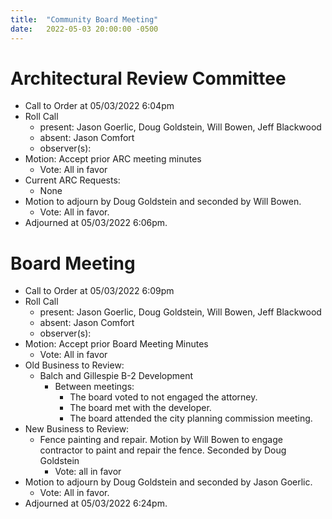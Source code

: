 ```yaml
---
title:  "Community Board Meeting"
date:   2022-05-03 20:00:00 -0500
---
```


# Architectural Review Committee

- Call to Order at 05/03/2022 6:04pm
- Roll Call
    - present: Jason Goerlic, Doug Goldstein, Will Bowen, Jeff Blackwood
    - absent: Jason Comfort
    - observer(s):
- Motion: Accept prior ARC meeting minutes
  - Vote: All in favor
- Current ARC Requests:
  - None
- Motion to adjourn by Doug Goldstein and seconded by Will Bowen.
  - Vote: All in favor.
- Adjourned at 05/03/2022 6:06pm.

# Board Meeting

- Call to Order at 05/03/2022 6:09pm
- Roll Call
    - present: Jason Goerlic, Doug Goldstein, Will Bowen, Jeff Blackwood
    - absent: Jason Comfort
    - observer(s):
- Motion: Accept prior Board Meeting Minutes
  - Vote: All in favor
- Old Business to Review:
  - Balch and Gillespie B-2 Development
    - Between meetings:
        - The board voted to not engaged the attorney.
        - The board met with the developer.
        - The board attended the city planning commission meeting.
- New Business to Review:
  - Fence painting and repair. Motion by Will Bowen to engage contractor to paint and repair the fence. Seconded by Doug Goldstein
    - Vote: all in favor
- Motion to adjourn by Doug Goldstein and seconded by Jason Goerlic.
  - Vote: All in favor.
- Adjourned at 05/03/2022 6:24pm.
